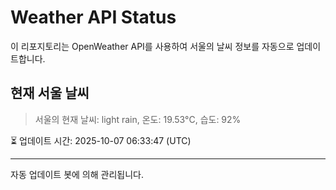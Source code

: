 
# Weather API Status

이 리포지토리는 OpenWeather API를 사용하여 서울의 날씨 정보를 자동으로 업데이트합니다.

## 현재 서울 날씨
> 서울의 현재 날씨: light rain, 온도: 19.53°C, 습도: 92%

⏳ 업데이트 시간: 2025-10-07 06:33:47 (UTC)

---
자동 업데이트 봇에 의해 관리됩니다.
